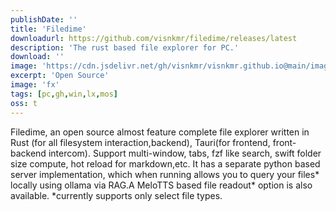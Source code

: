 ```yaml
---
publishDate: ''
title: 'Filedime'
downloadurl: https://github.com/visnkmr/filedime/releases/latest
description: 'The rust based file explorer for PC.'
download: ''
image: 'https://cdn.jsdelivr.net/gh/visnkmr/visnkmr.github.io@main/images/filedime.webp'
excerpt: 'Open Source'
image: 'fx'
tags: [pc,gh,win,lx,mos]
oss: t
---
```


Filedime, an open source almost feature complete file explorer written in Rust (for all filesystem interaction,backend), Tauri(for frontend, front-backend intercom). Support multi-window, tabs, fzf like search, swift folder size compute, hot reload for markdown,etc. It has a separate python based server implementation, which when running allows you to query your files* locally using ollama via RAG.A  MeloTTS based file readout* option is also available. *currently supports only select file types.